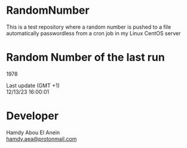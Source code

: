 # RandomNumber    
This is a test repository where a random number is pushed to a file automatically passwordless from a cron job in my Linux CentOS server    
# Random Number of the last run   
1978
      
Last update (GMT +1)    
12/13/23 16:00:01
# Developer    
Hamdy Abou El Anein   
hamdy.aea@protonmail.com
